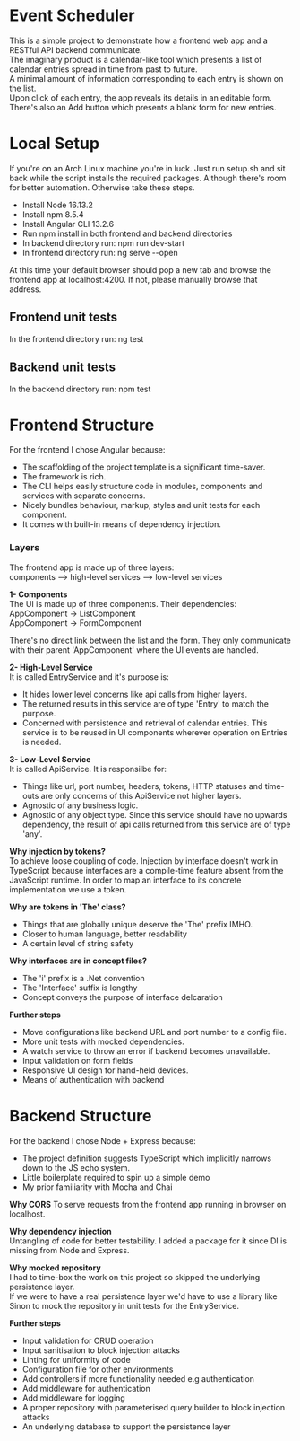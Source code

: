# Event Scheduler

This is a simple project to demonstrate how a frontend web app and a RESTful API backend communicate.  
The imaginary product is a calendar-like tool which presents a list of calendar entries spread in time from past to future.  
A minimal amount of information corresponding to each entry is shown on the list.  
Upon click of each entry, the app reveals its details in an editable form.  
There's also an Add button which presents a blank form for new entries.  

# Local Setup  
If you're on an Arch Linux machine you're in luck.
Just run setup.sh and sit back while the script installs the required packages.
Although there's room for better automation.
Otherwise take these steps.
- Install Node 16.13.2
- Install npm 8.5.4
- Install Angular CLI 13.2.6
- Run npm install in both frontend and backend directories
- In backend directory run: npm run dev-start
- In frontend directory run: ng serve --open

At this time your default browser should pop a new tab and browse the frontend app at localhost:4200.
If not, please manually browse that address.

## Frontend unit tests  
In the frontend directory run: ng test

## Backend unit tests  
In the backend directory run: npm test


# Frontend Structure

For the frontend I chose Angular because:
- The scaffolding of the project template is a significant time-saver.
- The framework is rich.
- The CLI helps easily structure code in modules, components and services with separate concerns.
- Nicely bundles behaviour, markup, styles and unit tests for each component.
- It comes with built-in means of dependency injection. 

### Layers  
The frontend app is made up of three layers:  
components --> high-level services --> low-level services  

**1- Components**  
The UI is made up of three components. Their dependencies:  
  AppComponent -> ListComponent  
  AppComponent -> FormComponent

There's no direct link between the list and the form. They only communicate with
their parent 'AppComponent' where the UI events are handled.

**2- High-Level Service**  
It is called EntryService and it's purpose is:

- It hides lower level concerns like api calls from higher layers.
- The returned results in this service are of type 'Entry' to match the purpose.
- Concerned with persistence and retrieval of calendar entries. This service is to be reused in UI components wherever operation on Entries is needed.

**3- Low-Level Service**  
It is called ApiService. It is responsilbe for:

- Things like url, port number, headers, tokens, HTTP statuses and time-outs are only concerns of this ApiService not higher layers.
- Agnostic of any business logic.
- Agnostic of any object type. Since this service should have no upwards dependency, the result of api calls returned from this service are of type 'any'.

**Why injection by tokens?**  
To achieve loose coupling of code. Injection by interface doesn't work in TypeScript because interfaces are a compile-time feature absent from the JavaScript runtime. In order to map an interface to its concrete implementation we use a token.

**Why are tokens in 'The' class?**
- Things that are globally unique deserve the 'The' prefix IMHO.
- Closer to human language, better readability
- A certain level of string safety

**Why interfaces are in concept files?**
- The 'i' prefix is a .Net convention
- The 'Interface' suffix is lengthy
- Concept conveys the purpose of interface delcaration

**Further steps**  
- Move configurations like backend URL and port number to a config file.
- More unit tests with mocked dependencies.
- A watch service to throw an error if backend becomes unavailable.
- Input validation on form fields
- Responsive UI design for hand-held devices.
- Means of authentication with backend

# Backend Structure
For the backend I chose Node + Express because:
- The project definition suggests TypeScript which implicitly narrows down to the JS echo system.
- Little boilerplate required to spin up a simple demo
- My prior familiarity with Mocha and Chai

**Why CORS**
To serve requests from the frontend app running in browser on localhost.

**Why dependency injection**  
Untangling of code for better testability. I added a package for it since DI is missing from Node and Express.

**Why mocked repository**  
I had to time-box the work on this project so skipped the underlying persistence layer.  
If we were to have a real persistence layer we'd have to use a library like Sinon
to mock the repository in unit tests for the EntryService.

**Further steps**
- Input validation for CRUD operation
- Input sanitisation to block injection attacks
- Linting for uniformity of code
- Configuration file for other environments
- Add controllers if more functionality needed e.g authentication
- Add middleware for authentication
- Add middleware for logging
- A proper repository with parameterised query builder to block injection attacks
- An underlying database to support the persistence layer
